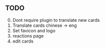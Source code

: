 ## TODO
0. Dont require plugin to translate new cards
0. Translate cards chinese -> eng
0. Set favicon and logo
0. reactions page
0. edit cards 